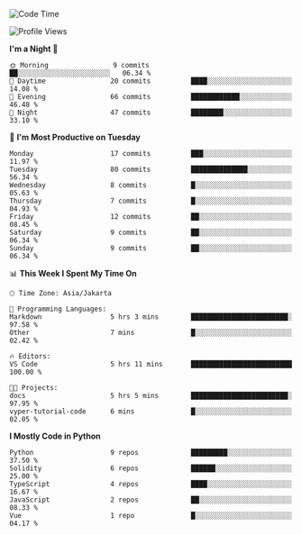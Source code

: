 <!--START_SECTION:waka-->
![Code Time](http://img.shields.io/badge/Code%20Time-1%2C494%20hrs%205%20mins-blue)

![Profile Views](http://img.shields.io/badge/Profile%20Views-8-blue)

**I'm a Night 🦉** 

```text
🌞 Morning                9 commits           ██░░░░░░░░░░░░░░░░░░░░░░░   06.34 % 
🌆 Daytime                20 commits          ████░░░░░░░░░░░░░░░░░░░░░   14.08 % 
🌃 Evening                66 commits          ████████████░░░░░░░░░░░░░   46.48 % 
🌙 Night                  47 commits          ████████░░░░░░░░░░░░░░░░░   33.10 % 
```
📅 **I'm Most Productive on Tuesday** 

```text
Monday                   17 commits          ███░░░░░░░░░░░░░░░░░░░░░░   11.97 % 
Tuesday                  80 commits          ██████████████░░░░░░░░░░░   56.34 % 
Wednesday                8 commits           █░░░░░░░░░░░░░░░░░░░░░░░░   05.63 % 
Thursday                 7 commits           █░░░░░░░░░░░░░░░░░░░░░░░░   04.93 % 
Friday                   12 commits          ██░░░░░░░░░░░░░░░░░░░░░░░   08.45 % 
Saturday                 9 commits           ██░░░░░░░░░░░░░░░░░░░░░░░   06.34 % 
Sunday                   9 commits           ██░░░░░░░░░░░░░░░░░░░░░░░   06.34 % 
```


📊 **This Week I Spent My Time On** 

```text
🕑︎ Time Zone: Asia/Jakarta

💬 Programming Languages: 
Markdown                 5 hrs 3 mins        ████████████████████████░   97.58 % 
Other                    7 mins              █░░░░░░░░░░░░░░░░░░░░░░░░   02.42 % 

🔥 Editors: 
VS Code                  5 hrs 11 mins       █████████████████████████   100.00 % 

🐱‍💻 Projects: 
docs                     5 hrs 5 mins        ████████████████████████░   97.95 % 
vyper-tutorial-code      6 mins              █░░░░░░░░░░░░░░░░░░░░░░░░   02.05 % 
```

**I Mostly Code in Python** 

```text
Python                   9 repos             █████████░░░░░░░░░░░░░░░░   37.50 % 
Solidity                 6 repos             ██████░░░░░░░░░░░░░░░░░░░   25.00 % 
TypeScript               4 repos             ████░░░░░░░░░░░░░░░░░░░░░   16.67 % 
JavaScript               2 repos             ██░░░░░░░░░░░░░░░░░░░░░░░   08.33 % 
Vue                      1 repo              █░░░░░░░░░░░░░░░░░░░░░░░░   04.17 % 
```




<!--END_SECTION:waka-->
